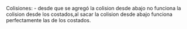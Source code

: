 Colisiones:
    - desde que se agregó la colision desde abajo no funciona la colision desde los costados,al sacar la colision desde abajo funciona perfectamente las de los costados.


